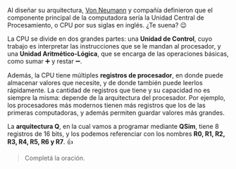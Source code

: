 Al diseñar su arquitectura, [Von Neumann](https://es.wikipedia.org/wiki/John_von_Neumann) y compañía definieron que el componente principal de la computadora sería la Unidad Central de Procesamiento, o CPU por sus siglas en inglés. ¿Te suena? :wink:

La CPU se divide en dos grandes partes: una **Unidad de Control**, cuyo trabajo es interpretar las instrucciones que se le mandan al procesador, y una **Unidad Aritmético-Lógica**, que se encarga de las operaciones básicas, como sumar :heavy_plus_sign: y restar :heavy_minus_sign:.

Además, la CPU tiene múltiples **registros de procesador**, en donde puede almacenar valores que necesite, y de donde también puede leerlos rápidamente. La cantidad de registros que tiene y su capacidad no es siempre la misma: depende de la arquitectura del procesador. Por ejemplo, los procesadores más modernos tienen más registros que los de las primeras computadoras, y además permiten guardar valores más grandes.

La **arquitectura Q**, en la cual vamos a programar mediante **QSim**, tiene 8 registros de 16 bits, y los podemos referenciar con los nombres **R0, R1, R2, R3, R4, R5, R6 y R7**. :thumbsup:

> Completá la oración.
